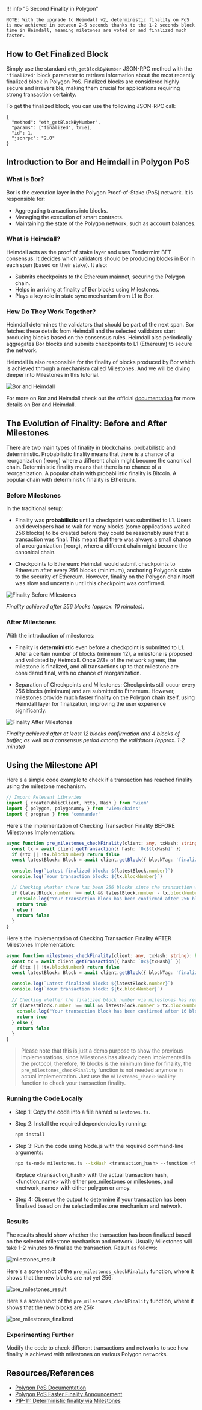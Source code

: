 !!! info "5 Second Finality in Polygon"

    NOTE: With the upgrade to Heimdall v2, deterministic finality on PoS is now achieved in between 2-5 seconds thanks to the 1-2 seconds block time in Heimdall, meaning miletones are voted on and finalized much faster.

## How to Get Finalized Block

Simply use the standard `eth_getBlockByNumber` JSON-RPC method with the `"finalized"` block parameter to retrieve information about the most recently finalized block in Polygon PoS. Finalized blocks are considered highly secure and irreversible, making them crucial for applications requiring strong transaction certainty. 

To get the finalized block, you can use the following JSON-RPC call: 


```
{
  "method": "eth_getBlockByNumber",
  "params": ["finalized", true],
  "id": 1,
  "jsonrpc": "2.0"
}
```

## Introduction to Bor and Heimdall in Polygon PoS

### What is Bor?

Bor is the execution layer in the Polygon Proof-of-Stake (PoS) network. It is
responsible for:

- Aggregating transactions into blocks.
- Managing the execution of smart contracts.
- Maintaining the state of the Polygon network, such as account balances.

### What is Heimdall?

Heimdall acts as the proof of stake layer and uses Tendermint BFT consensus. It
decides which validators should be producing blocks in Bor in each span (based
on their stake). It also:

- Submits checkpoints to the Ethereum mainnet, securing the Polygon chain.
- Helps in arriving at finality of Bor blocks using Milestones.
- Plays a key role in state sync mechanism from L1 to Bor.

### How Do They Work Together?

Heimdall determines the validators that should be part of the next span. Bor
fetches these details from Heimdall and the selected validators start producing
blocks based on the consensus rules. Heimdall also periodically aggregates Bor
blocks and submits checkpoints to L1 (Ethereum) to secure the network.

Heimdall is also responsible for the finality of blocks produced by Bor which is
achieved through a mechanism called Milestones. And we will be diving deeper
into Milestones in this tutorial.

![Bor and Heimdall](../../../img/pos/milestones_01.png)

For more on Bor and Heimdall check out the official
[documentation](https://docs.polygon.technology/pos/architecture/#architectural-overview)
for more details on Bor and Heimdall.

## The Evolution of Finality: Before and After Milestones

There are two main types of finality in blockchains: probabilistic and
deterministic. Probabilistic finality means that there is a chance of a
reorganization (reorg) where a different chain might become the canonical chain.
Deterministic finality means that there is no chance of a reorganization. A
popular chain with probabilistic finality is Bitcoin. A popular chain with
deterministic finality is Ethereum.

### Before Milestones

In the traditional setup:

- Finality was **probabilistic** until a checkpoint was submitted to L1. Users
  and developers had to wait for many blocks (some applications waited 256
  blocks) to be created before they could be reasonably sure that a transaction
  was final. This meant that there was always a small chance of a reorganization
  (reorg), where a different chain might become the canonical chain.

- Checkpoints to Ethereum: Heimdall would submit checkpoints to Ethereum after
  every 256 blocks (minimum), anchoring Polygon’s state to the security of
  Ethereum. However, finality on the Polygon chain itself was slow and uncertain
  until this checkpoint was confirmed.

![Finality Before Milestones](../../../img/pos/milestones_02.png)

_Finality achieved after 256 blocks (approx. 10 minutes)._

### After Milestones

With the introduction of milestones:

- Finality is **deterministic** even before a checkpoint is submitted to L1.
  After a certain number of blocks (minimum 12), a milestone is proposed and
  validated by Heimdall. Once 2/3+ of the network agrees, the milestone is
  finalized, and all transactions up to that milestone are considered final,
  with no chance of reorganization.

- Separation of Checkpoints and Milestones: Checkpoints still occur every 256
  blocks (minimum) and are submitted to Ethereum. However, milestones provide
  much faster finality on the Polygon chain itself, using Heimdall layer for
  finalization, improving the user experience significantly.

![Finality After Milestones](../../../img/pos/milestones_03.png)

_Finality achieved after at least 12 blocks confirmation and 4 blocks of buffer,
as well as a consensus period among the validators (approx. 1-2 minute)_

## Using the Milestone API

Here's a simple code example to check if a transaction has reached finality
using the milestone mechanism.

```ts
// Import Relevant Libraries
import { createPublicClient, http, Hash } from 'viem'
import { polygon, polygonAmoy } from 'viem/chains'
import { program } from 'commander'
```

Here's the implementation of Checking Transaction Finality BEFORE Milestones Implementation:

```ts
async function pre_milestones_checkFinality(client: any, txHash: string): Promise<boolean> {
  const tx = await client.getTransaction({ hash: `0x${txHash}` })
  if (!tx || !tx.blockNumber) return false
  const latestBlock: Block = await client.getBlock({ blockTag: 'finalized' })

  console.log(`Latest finalized block: ${latestBlock.number}`)
  console.log(`Your transaction block: ${tx.blockNumber}`)

  // Checking whether there has been 256 blocks since the transaction was included in a block
  if (latestBlock.number !== null && latestBlock.number - tx.blockNumber >= 256) {
    console.log("Your transaction block has been confirmed after 256 blocks");
    return true
  } else {
    return false
  }
}
```

Here's the implementation of Checking Transaction Finality AFTER Milestones Implementation:

```ts
async function milestones_checkFinality(client: any, txHash: string): Promise<boolean> {
  const tx = await client.getTransaction({ hash: `0x${txHash}` })
  if (!tx || !tx.blockNumber) return false
  const latestBlock: Block = await client.getBlock({ blockTag: 'finalized' })

  console.log(`Latest finalized block: ${latestBlock.number}`)
  console.log(`Your transaction block: ${tx.blockNumber}`)

  // Checking whether the finalized block number via milestones has reached the transaction block number.
  if (latestBlock.number !== null && latestBlock.number > tx.blockNumber) {
    console.log("Your transaction block has been confirmed after 16 blocks");
    return true
  } else {
    return false
  }
}
```

> Please note that this is just a demo purpose to show the previous
> implementations, since Milestones has already been implemented in the
> protocol, therefore, 16 blocks is the minimum time for finality, the
> `pre_milestones_checkFinality` function is not needed anymore in actual
> implementation. Just use the `milestones_checkFinality` function to check your
> transaction finality.

### Running the Code Locally

- Step 1: Copy the code into a file named `milestones.ts`.

- Step 2: Install the required dependencies by running:

  ```bash
  npm install
  ```

- Step 3: Run the code using Node.js with the required command-line arguments:

  ```bash
  npx ts-node milestones.ts --txHash <transaction_hash> --function <function_name> --network <network_name>
  ```

  Replace <transaction_hash> with the actual transaction hash, <function_name>
  with either pre_milestones or milestones, and <network_name> with either
  polygon or amoy.

- Step 4: Observe the output to determine if your transaction has been finalized
  based on the selected milestone mechanism and network.

### Results

The results should show whether the transaction has been finalized based on the
selected milestone mechanism and network. Usually Milestones will take 1-2
minutes to finalize the transaction. Result as follows:

![milestones_result](../../../img/pos/milestones_04.png)

Here's a screenshot of the `pre_milestones_checkFinality` function, where it
shows that the new blocks are not yet 256:

![pre_milestones_result](../../../img/pos/milestones_05.png)

Here's a screenshot of the `pre_milestones_checkFinality` function, where it
shows that the new blocks are 256:

![pre_milestones_finalized](../../../img/pos/milestones_06.png)

### Experimenting Further

Modify the code to check different transactions and networks to see how finality
is achieved with milestones on various Polygon networks.

## Resources/References

- [Polygon PoS Documentation](https://docs.polygon.technology/pos/overview)
- [Polygon PoS Faster Finality Announcement](https://polygon.technology/blog/faster-finality-with-the-aalborg-upgrade-for-polygon-proof-of-stake-network)
- [PIP-11: Deterministic finality via Milestones](https://forum.polygon.technology/t/pip-11-deterministic-finality-via-milestones/11918)